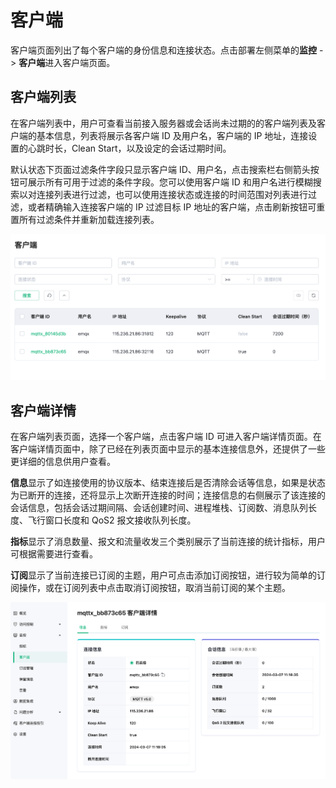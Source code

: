 # 客户端

客户端页面列出了每个客户端的身份信息和连接状态。点击部署左侧菜单的**监控** -> **客户端**进入客户端页面。


## 客户端列表
在客户端列表中，用户可查看当前接入服务器或会话尚未过期的的客户端列表及客户端的基本信息，列表将展示各客户端 ID 及用户名，客户端的 IP 地址，连接设置的心跳时长，Clean Start，以及设定的会话过期时间。

默认状态下页面过滤条件字段只显示客户端 ID、用户名，点击搜索栏右侧箭头按钮可展示所有可用于过滤的条件字段。您可以使用客户端 ID 和用户名进行模糊搜索以对连接列表进行过滤，也可以使用连接状态或连接的时间范围对列表进行过滤，或者精确输入连接客户端的 IP 过滤目标 IP 地址的客户端，点击刷新按钮可重置所有过滤条件并重新加载连接列表。

![clients](./_assets/clients_list.png)


## 客户端详情

在客户端列表页面，选择一个客户端，点击客户端 ID 可进入客户端详情页面。在客户端详情页面中，除了已经在列表页面中显示的基本连接信息外，还提供了一些更详细的信息供用户查看。

**信息**显示了如连接使用的协议版本、结束连接后是否清除会话等信息，如果是状态为已断开的连接，还将显示上次断开连接的时间；连接信息的右侧展示了该连接的会话信息，包括会话过期间隔、会话创建时间、进程堆栈、订阅数、消息队列长度、飞行窗口长度和 QoS2 报文接收队列长度。

**指标**显示了消息数量、报文和流量收发三个类别展示了当前连接的统计指标，用户可根据需要进行查看。

**订阅**显示了当前连接已订阅的主题，用户可点击添加订阅按钮，进行较为简单的订阅操作，或在订阅列表中点击取消订阅按钮，取消当前订阅的某个主题。

![clients](./_assets/clients_detail.png)
